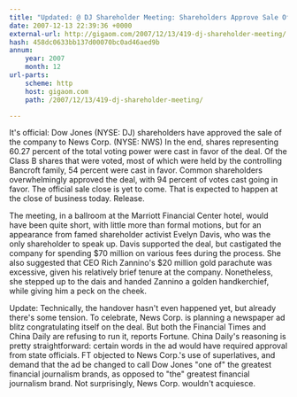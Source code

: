 ```yaml
---
title: "Updated: @ DJ Shareholder Meeting: Shareholders Approve Sale Of Dow Jones; 60.27 Percent Support"
date: 2007-12-13 22:39:36 +0000
external-url: http://gigaom.com/2007/12/13/419-dj-shareholder-meeting/
hash: 458dc0633bb137d00070bc0ad46aed9b
annum:
    year: 2007
    month: 12
url-parts:
    scheme: http
    host: gigaom.com
    path: /2007/12/13/419-dj-shareholder-meeting/

---
```


It's official: Dow Jones (NYSE: DJ) shareholders have approved the sale of the company to News Corp. (NYSE: NWS) In the end, shares representing 60.27 percent of the total voting power were cast in favor of the deal. Of the Class B shares that were voted, most of which were held by the controlling Bancroft family, 54 percent were cast in favor. Common shareholders overwhelmingly approved the deal, with 94 percent of votes cast going in favor. The official sale close is yet to come. That is expected to happen at the close of business today. Release.



The meeting, in a ballroom at the Marriott Financial Center hotel, would have been quite short, with little more than formal motions, but for an appearance from famed shareholder activist Evelyn Davis, who was the only shareholder to speak up. Davis supported the deal, but castigated the company for spending $70 million on various fees during the process. She also suggested that CEO Rich Zannino's $20 million gold parachute was excessive, given his relatively brief tenure at the company. Nonetheless, she stepped up to the dais and handed Zannino a golden handkerchief, while giving him a peck on the cheek. 



Update: Technically, the handover hasn't even happened yet, but already there's some tension. To celebrate, News Corp. is planning a newspaper ad blitz congratulating itself on the deal. But both the Financial Times and China Daily are refusing to run it, reports Fortune. China Daily's reasoning is pretty straightforward: certain words in the ad would have required approval from state officials. FT objected to News Corp.'s use of superlatives, and demand that the ad be changed to call Dow Jones "one of" the greatest financial journalism brands, as opposed to "the" greatest financial journalism brand. Not surprisingly, News Corp. wouldn't acquiesce.
